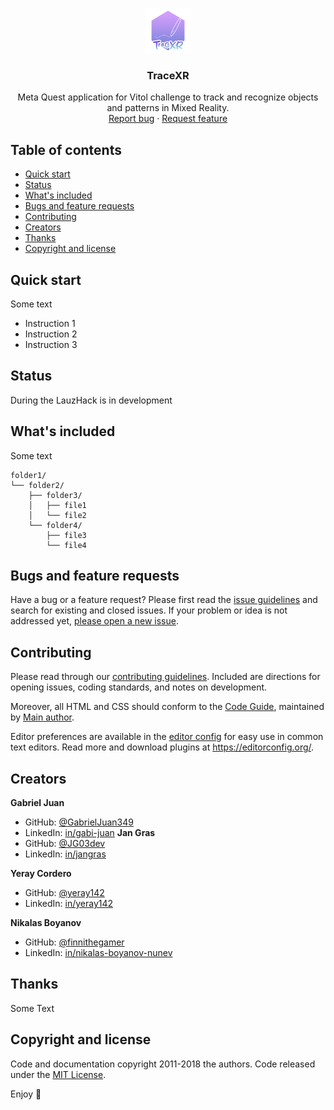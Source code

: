 <p align="center">
  <a href="https://example.com/">
    <img src="./assets/traceXR-logo.png" alt="Logo" width=72 height=72>
  </a>

  <h3 align="center">TraceXR</h3>

  <p align="center">
    Meta Quest application for Vitol challenge to track and recognize objects and patterns in Mixed Reality.
    <br>
    <a href="https://reponame/issues/new?template=bug.md">Report bug</a>
    ·
    <a href="https://reponame/issues/new?template=feature.md&labels=feature">Request feature</a>
  </p>
</p>


## Table of contents

- [Quick start](#quick-start)
- [Status](#status)
- [What's included](#whats-included)
- [Bugs and feature requests](#bugs-and-feature-requests)
- [Contributing](#contributing)
- [Creators](#creators)
- [Thanks](#thanks)
- [Copyright and license](#copyright-and-license)


## Quick start

Some text

- Instruction 1
- Instruction 2
- Instruction 3

## Status

During the LauzHack is in development

## What's included

Some text

```text
folder1/
└── folder2/
    ├── folder3/
    │   ├── file1
    │   └── file2
    └── folder4/
        ├── file3
        └── file4
```

## Bugs and feature requests

Have a bug or a feature request? Please first read the [issue guidelines](https://reponame/blob/master/CONTRIBUTING.md) and search for existing and closed issues. If your problem or idea is not addressed yet, [please open a new issue](https://reponame/issues/new).

## Contributing

Please read through our [contributing guidelines](https://reponame/blob/master/CONTRIBUTING.md). Included are directions for opening issues, coding standards, and notes on development.

Moreover, all HTML and CSS should conform to the [Code Guide](https://github.com/mdo/code-guide), maintained by [Main author](https://github.com/usernamemainauthor).

Editor preferences are available in the [editor config](https://reponame/blob/master/.editorconfig) for easy use in common text editors. Read more and download plugins at <https://editorconfig.org/>.

## Creators

 **Gabriel Juan**
  - GitHub: [@GabrielJuan349](https://github.com/GabrielJuan349)
  - LinkedIn: [in/gabi-juan](https://www.linkedin.com/in/gabi-juan)
**Jan Gras**
  - GitHub: [@JG03dev](https://github.com/JG03dev)
  - LinkedIn: [in/jangras](https://www.linkedin.com/in/jangras/)

**Yeray Cordero**
  - GitHub: [@yeray142](https://github.com/yeray142)
  - LinkedIn: [in/yeray142](https://www.linkedin.com/in/yeray142/)

**Nikalas Boyanov**
  - GitHub: [@finnithegamer](https://github.com/finnithegamer)
  - LinkedIn: [in/nikalas-boyanov-nunev](https://www.linkedin.com/in/nikalas-boyanov-nunev)

## Thanks

Some Text

## Copyright and license

Code and documentation copyright 2011-2018 the authors. Code released under the [MIT License](https://reponame/blob/master/LICENSE).

Enjoy :metal:
